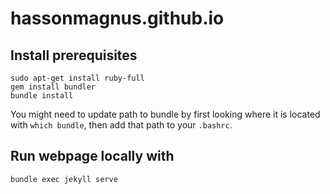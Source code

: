 # hassonmagnus.github.io

## Install prerequisites
```
sudo apt-get install ruby-full
gem install bundler
bundle install
```

You might need to update path to bundle by first looking where it is located with `which
bundle`, then add that path to your `.bashrc`.

## Run webpage locally with
```
bundle exec jekyll serve
```
